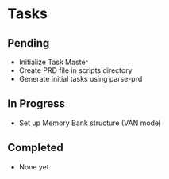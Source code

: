 # Tasks

## Pending
- Initialize Task Master
- Create PRD file in scripts directory
- Generate initial tasks using parse-prd

## In Progress
- Set up Memory Bank structure (VAN mode)

## Completed
- None yet 